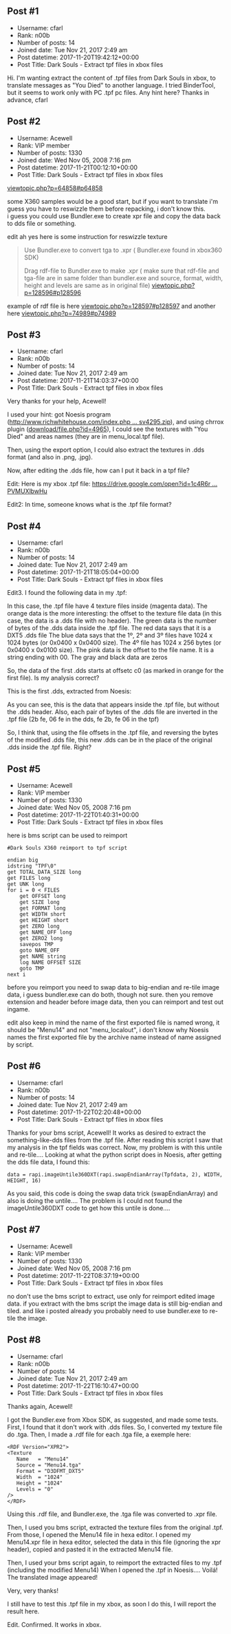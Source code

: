 ## Post #1
- Username: cfarl
- Rank: n00b
- Number of posts: 14
- Joined date: Tue Nov 21, 2017 2:49 am
- Post datetime: 2017-11-20T19:42:12+00:00
- Post Title: Dark Souls - Extract tpf files in xbox files

Hi.
I'm wanting extract the content of .tpf files from Dark Souls in xbox, to translate messages as "You Died" to another language.
I tried BinderTool, but it seems to work only with PC .tpf pc files.
Any hint here?
Thanks in advance,
cfarl
## Post #2
- Username: Acewell
- Rank: VIP member
- Number of posts: 1330
- Joined date: Wed Nov 05, 2008 7:16 pm
- Post datetime: 2017-11-21T00:12:10+00:00
- Post Title: Dark Souls - Extract tpf files in xbox files

[viewtopic.php?p=64858#p64858](http://forum.xentax.com/viewtopic.php?p=64858#p64858)

some X360 samples would be a good start, 
but if you want to translate i'm guess you have to reswizzle them before repacking, i don't know this.  
i guess you could use Bundler.exe to create xpr file and copy the data back to dds file or something.  

edit
ah yes here is some instruction for reswizzle texture  

> Use Bundler.exe to convert tga to .xpr ( Bundler.exe found in xbox360 SDK)
>
> Drag rdf-file to Bundler.exe to make .xpr ( make sure that rdf-file and tga-file are in same folder than bundler.exe and source, format, width, height and levels are same as in original file)
[viewtopic.php?p=128596#p128596](http://forum.xentax.com/viewtopic.php?p=128596#p128596)

example of rdf file is here
[viewtopic.php?p=128597#p128597](http://forum.xentax.com/viewtopic.php?p=128597#p128597)
and another here
[viewtopic.php?p=74989#p74989](http://forum.xentax.com/viewtopic.php?p=74989#p74989)
## Post #3
- Username: cfarl
- Rank: n00b
- Number of posts: 14
- Joined date: Tue Nov 21, 2017 2:49 am
- Post datetime: 2017-11-21T14:03:37+00:00
- Post Title: Dark Souls - Extract tpf files in xbox files

Very thanks for your help, Acewell! 

I used your hint: got Noesis program ([http://www.richwhitehouse.com/index.php ... sv4295.zip](http://www.richwhitehouse.com/index.php?content=inc_projects.php&filemirror=noesisv4295.zip)), and using chrrox plugin ([download/file.php?id=4965](http://forum.xentax.com/download/file.php?id=4965)), I could see the textures with "You Died" and areas names (they are in menu_local.tpf file).

Then, using the export option, I could also extract the textures in .dds format (and also in .png, .jpg).





Now, after editing the .dds file, how can I put it back in a tpf file?

Edit: Here is my xbox .tpf file: [https://drive.google.com/open?id=1c4R6r ... PVMUXlbwHu](https://drive.google.com/open?id=1c4R6rCH7TkVIOoc8S9GNRTPVMUXlbwHu)

Edit2: In time, someone knows what is the .tpf file format?
## Post #4
- Username: cfarl
- Rank: n00b
- Number of posts: 14
- Joined date: Tue Nov 21, 2017 2:49 am
- Post datetime: 2017-11-21T18:05:04+00:00
- Post Title: Dark Souls - Extract tpf files in xbox files

Edit3. I found the following data in my .tpf:



In this case, the .tpf file have 4 texture files inside (magenta data). 
The orange data is the more interesting: the offset to the texture file data (in this case, the data is a .dds file with no header). 
The green data is the number of bytes of the .dds data inside the .tpf file. 
The red data says that it is a DXT5 .dds file
The blue data says that the 1º, 2º and 3º files have 1024 x 1024 bytes (or 0x0400 x 0x0400 size). The 4º file has 1024 x 256  bytes (or 0x0400 x 0x0100 size).
The pink data is the offset to the file name. It is a string ending with 00.
The gray and black data are zeros

So, the data of the first .dds starts at offsetc c0 (as marked in orange for the first file).
Is my analysis correct? 

This is the first .dds, extracted from Noesis:



As you can see, this is the data that appears inside the .tpf file, but without the .dds header. 
Also, each pair of bytes of the .dds file are inverted in the .tpf file (2b fe, 06 fe in the dds, fe 2b, fe 06 in the tpf)

So, I think that, using the file offsets in the .tpf file, and reversing the bytes of the modified .dds file, this new .dds can be in the place of the original .dds inside the .tpf file.
Right?
## Post #5
- Username: Acewell
- Rank: VIP member
- Number of posts: 1330
- Joined date: Wed Nov 05, 2008 7:16 pm
- Post datetime: 2017-11-22T01:40:31+00:00
- Post Title: Dark Souls - Extract tpf files in xbox files

here is bms script can be used to reimport  

```
#Dark Souls X360 reimport to tpf script

endian big
idstring "TPF\0"
get TOTAL_DATA_SIZE long
get FILES long
get UNK long
for i = 0 < FILES
    get OFFSET long
    get SIZE long
    get FORMAT long
    get WIDTH short
    get HEIGHT short
    get ZERO long
    get NAME_OFF long
    get ZERO2 long
    savepos TMP
    goto NAME_OFF 
    get NAME string
    log NAME OFFSET SIZE
    goto TMP
next i

```

before you reimport you need to swap data to big-endian and re-tile image data, i guess bundler.exe can do both, though not sure.
then you remove extension and header before image data, then you can reimport and test out ingame.  

edit
also keep in mind the name of the first exported file is named wrong, it should be "Menu14" and not "menu_localout",
i don't know why Noesis names the first exported file by the archive name instead of name assigned by script.
## Post #6
- Username: cfarl
- Rank: n00b
- Number of posts: 14
- Joined date: Tue Nov 21, 2017 2:49 am
- Post datetime: 2017-11-22T02:20:48+00:00
- Post Title: Dark Souls - Extract tpf files in xbox files

Thanks for your bms script, Acewell! 
It works as desired to extract the something-like-dds files from the .tpf file. 
After reading this script I saw that my analysis in the tpf fields was correct.
Now, my problem is with this untile and re-tile....
Looking at what the python script does in Noesis, after getting the dds file data, I found this:

```
data = rapi.imageUntile360DXT(rapi.swapEndianArray(Tpfdata, 2), WIDTH, HEIGHT, 16)
```

As you said, this code is doing the swap data trick (swapEndianArray) and also is doing the untile.... The problem is I could not found the imageUntile360DXT code to get how this untile is done....
## Post #7
- Username: Acewell
- Rank: VIP member
- Number of posts: 1330
- Joined date: Wed Nov 05, 2008 7:16 pm
- Post datetime: 2017-11-22T08:37:19+00:00
- Post Title: Dark Souls - Extract tpf files in xbox files

no don't use the bms script to extract, use only for reimport edited image data.
if you extract with the bms script the image data is still big-endian and tiled. 
and like i posted already you probably need to use bundler.exe to re-tile the image.
## Post #8
- Username: cfarl
- Rank: n00b
- Number of posts: 14
- Joined date: Tue Nov 21, 2017 2:49 am
- Post datetime: 2017-11-22T16:10:47+00:00
- Post Title: Dark Souls - Extract tpf files in xbox files

Thanks again, Acewell!

I got the Bundler.exe from Xbox SDK, as suggested, and made some tests.
First, I found that it don't work with .dds files. So, I converted my texture file do .tga.
Then, I made a .rdf file for each .tga file, a exemple here:

```
<RDF Version="XPR2">
<Texture
   Name   = "Menu14"
   Source = "Menu14.tga"
   Format = "D3DFMT_DXT5"
   Width  = "1024"
   Height = "1024"
   Levels = "0"
/>
</RDF>
```

Using this .rdf file, and Bundler.exe, the .tga file was converted to .xpr file.

Then, I used you bms script, extracted the texture files from the original .tpf. From those, I opened the Menu14 file in hexa editor. 
I opened my Menu14.xpr file in hexa editor, selected the data in this file (ignoring the xpr header), copied and pasted it in the extracted Menu14 file.

Then, I used your bms script again, to reimport the extracted files to my .tpf (including the modified Menu14)
When I opened the .tpf in Noesis.... Voilá! The translated image appeared!



Very, very thanks!     

I still have to test this .tpf file in my xbox, as soon I do this, I will report the result here.

Edit. Confirmed. It works in xbox.
